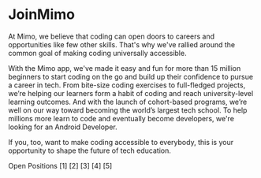 # JoinMimo

At Mimo, we believe that coding can open doors to careers and opportunities like few other skills. That's why we've rallied around the common goal of making coding universally accessible.

With the Mimo app, we've made it easy and fun for more than 15 million beginners to start coding on the go and build up their confidence to pursue a career in tech. From bite-size coding exercises to full-fledged projects, we’re helping our learners form a habit of coding and reach university-level learning outcomes. And with the launch of cohort-based programs, we’re well on our way toward becoming the world’s largest tech school. To help millions more learn to code and eventually become developers, we're looking for an Android Developer.

If you, too, want to make coding accessible to everybody, this is your opportunity to shape the future of tech education.

Open Positions
[1]
[2]
[3]
[4]
[5]
